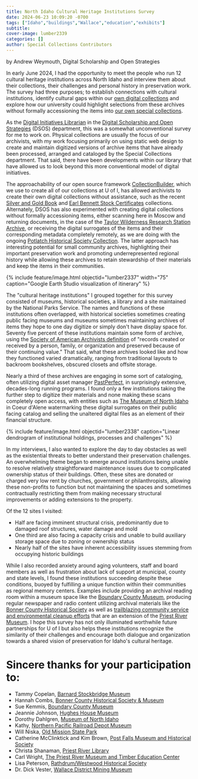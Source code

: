 ```yaml
---
title: North Idaho Cultural Heritage Institutions Survey
date: 2024-06-23 10:09:20 -0700
tags: ["Idaho","buildings","Wallace","education","exhibits"]
subtitle: 
cover-image: lumber2339 
categories: []
author: Special Collections Contributors
---
```

by Andrew Weymouth, Digital Scholarship and Open Strategies


In early June 2024, I had the opportunity to meet the people who run 12 cultural heritage institutions across North Idaho and interview them about their collections, their challenges and personal history in preservation work. The survey had three purposes; to establish connections with cultural institutions, identify cultural gaps within our [own digital collections](https://www.lib.uidaho.edu/digital/) and explore how our university could highlight selections from these archives without formally accessioning the items into [our own special collections](https://www.lib.uidaho.edu/special-collections/).

As the [Digital Initiatives Librarian](https://www.lib.uidaho.edu/about/people/aweymouth.html) in the [Digital Scholarship and Open Strategies](https://www.lib.uidaho.edu/digital/about/) (DSOS) department, this was a somewhat unconventional survey for me to work on. Physical collections are usually the focus of our archivists, with my work focusing primarily on using static web design to create and maintain digitized versions of archive items that have already been processed, arranged and cataloged by the Special Collections department. That said, there have been developments within our library that have allowed us to look beyond this more conventional model of digital initiatives. 

The approachability of our open source framework [CollectionBuilder](https://collectionbuilder.github.io/), which we use to create all of our collections at U of I, has allowed archivists to create their own digital collections without assistance, such as the recent [Silver and Gold Book](https://www.lib.uidaho.edu/digital/silver-gold/) and [Earl Bennett Stock Certificates](https://www.lib.uidaho.edu/digital/stockcerts/) collections. Alternately, DSOS has also experimented with creating digital collections without formally accessioning items, either scanning here in Moscow and returning documents, in the case of the [Taylor Wilderness Research Station Archive](https://www.lib.uidaho.edu/digital/taylor-archive/), or receiving the digital surrogates of the items and their corresponding metadata completely remotely, as we are doing with the ongoing [Potlatch Historical Society Collection](https://www.lib.uidaho.edu/digital/phs/). The latter approach has interesting potential for small community archives, highlighting their important preservation work and promoting underrepresented regional history while allowing these archives to retain stewardship of their materials and keep the items in their communities. 

{% include feature/image.html objectid="lumber2337" width="75" caption="Google Earth Studio visualization of itinerary" %}

The "cultural heritage institutions" I grouped together for this survey consisted of museums, historical societies, a library and a site maintained by the National Parks Service. The names and functions of these institutions often overlapped, with historical societies sometimes creating public facing museums and museums sometimes maintaining archives of items they hope to one day digitize or simply don't have display space for. Seventy five percent of these institutions maintain some form of archive, using the [Society of American Archivists definition](https://dictionary.archivists.org/entry/archives.html#:~:text=pl.,their%20continuing%20value%20View%20Citations) of "records created or received by a person, family, or organization and preserved because of their continuing value." That said, what these archives looked like and how they functioned varied dramatically, ranging from traditional layouts to backroom bookshelves, obscured closets and offsite storage.

Nearly a third of these archives are engaging in some sort of cataloging, often utilizing digital asset manager [PastPerfect](https://museumsoftware.com/), in surprisingly extensive, decades-long running programs. I found only a few institutions taking the further step to digitize their materials and none making these scans completely open access, with entities such as [The Museum of North Idaho](https://museumni.catalogaccess.com/) in Coeur d'Alene watermarking these digital surrogates on their public facing catalog and selling the unaltered digital files as an element of their financial structure.

{% include feature/image.html objectid="lumber2338" caption="Linear dendrogram of institutional holdings, processes and challenges" %}

In my interviews, I also wanted to explore the day to day obstacles as well as the existential threats to better understand their preservation challenges. An overwhelming theme began to emerge around institutions being unable to resolve relatively straightforward maintenance issues due to complicated ownership status of their buildings. Often, these sites are donated or charged very low rent by churches, government or philanthropists, allowing these non-profits to function but not maintaining the spaces and sometimes contractually restricting them from making necessary structural improvements or adding extensions to the property.

Of the 12 sites I visited:

- Half are facing imminent structural crisis, predominantly due to damaged roof structures, water damage and mold
- One third are also facing a capacity crisis and unable to build auxiliary storage space due to zoning or ownership status
- Nearly half of the sites have inherent accessibility issues stemming from occupying historic buildings

While I also recorded anxiety around aging volunteers, staff and board members as well as frustration about lack of support at municipal, county and state levels, I found these institutions succeeding despite these conditions, buoyed by fulfilling a unique function within their communities as regional memory centers. Examples include providing an archival reading room within a museum space like the [Boundary County Museum](https://boundarycountymuseum.org/), producing regular newspaper and radio content utilizing archival materials like the [Bonner County Historical Society](https://www.bonnercountyhistory.org/) as well as [trailblazing community service and environmental cleanup efforts](https://www.communityforests.com/meet-the-team) that are an extension of the [Priest River Museum](https://visitnorthidaho.com/activity/priest-river-museum-timber-education-center-2/). I hope this survey has not only illuminated worthwhile future partnerships for U of I but also helps these institutions recognize the similarity of their challenges and encourage both dialogue and organization towards a shared vision of preservation for Idaho's cultural heritage. 

# Sincere thanks for your participation to:

- Tammy Copelan, [Barnard Stockbridge Museum](https://www.barnardstockbridge.com/)
- Hannah Combs, [Bonner County Historical Society & Museum](http://bonnercountyhistory.org/)
- Sue Kemmis, [Boundary County Museum](https://www.boundarycountymuseum.org/)
- Jeannie Johnson, [Hughes House Museum](https://visitnorthidaho.com/activity/hughes-house-museum/)
- Dorothy Dahlgren, [Museum of North Idaho](https://museumni.org/)
- Kathy, [Northern Pacific Railroad Depot Museum](https://npdepot.org/)
- Will Niska, [Old Mission State Park](https://parksandrecreation.idaho.gov/parks/coeur-d-alenes-old-mission/)
- Catherine McClinktick and Kim Brown, [Post Falls Museum and Historical Society](https://postfallsmuseum.weebly.com/)
- Christa Shanaman, [Priest River Library](https://priestriver-id.gov/west-bonner-library-district)
- Carl Wright, [The Priest River Museum and Timber Education Center](https://visitnorthidaho.com/activity/priest-river-museum-timber-education-center-2/)
- Lisa Peterson, [Rathdrum/Westwood Historical Society](https://www.rathdrumhistory.com/)
- Dr. Dick Vester, [Wallace District Mining Museum](https://visitnorthidaho.com/activity/wallace-district-mining-museum/)
